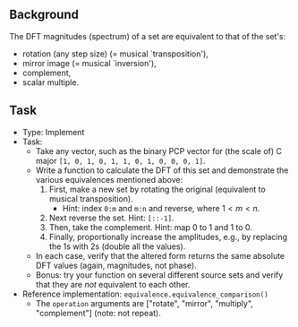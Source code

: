 ## Background

The DFT magnitudes (spectrum) of a set
are equivalent to that of the set's:
- rotation (any step size) (= musical `transposition'),
- mirror image (= musical `inversion'),
- complement,
- scalar multiple.


## Task

- Type: Implement
- Task:
  - Take any vector, such as the binary PCP vector for (the scale of) C major `[1, 0, 1, 0, 1, 1, 0, 1, 0, 0, 0, 1]`. 
  - Write a function to calculate the DFT of this set and demonstrate the various equivalences mentioned above:
    1. First, make a new set by rotating the original (equivalent to musical transposition).
       - Hint: index `0:m` and `m:n` and reverse, where $1 < m < n$. 
    2. Next reverse the set. Hint: `[::-1]`. 
    3. Then, take the complement. Hint: map 0 to 1 and 1 to 0.
    4. Finally, proportionally increase the amplitudes, e.g., by replacing the 1s with 2s (double all the values). 
  - In each case, verify that the altered form returns the same absolute DFT values (again, magnitudes, not phase). 
  - Bonus: try your function on several different source sets and verify that they are _not_ equivalent to each other.
- Reference implementation: `equivalence.equivalence_comparison()` 
  - The `operation` arguments are ["rotate", "mirror", "multiply", "complement"] (note: not repeat).
